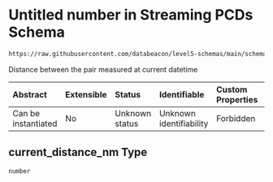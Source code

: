 # Untitled number in Streaming PCDs Schema

```txt
https://raw.githubusercontent.com/databeacon/level5-schemas/main/schemas/batch/pcds.schema.json#/properties/current_distance_nm
```

Distance between the pair measured at current datetime

| Abstract            | Extensible | Status         | Identifiable            | Custom Properties | Additional Properties | Access Restrictions | Defined In                                                                    |
| :------------------ | :--------- | :------------- | :---------------------- | :---------------- | :-------------------- | :------------------ | :---------------------------------------------------------------------------- |
| Can be instantiated | No         | Unknown status | Unknown identifiability | Forbidden         | Allowed               | none                | [pcds.schema.json\*](../../out/batch/pcds.schema.json "open original schema") |

## current\_distance\_nm Type

`number`
